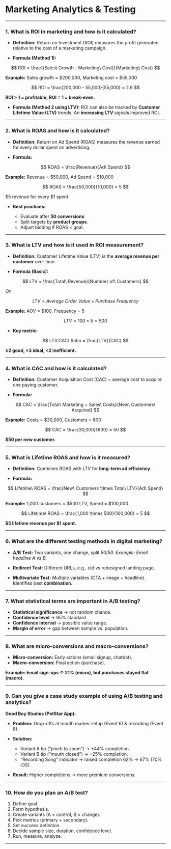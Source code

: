 # Marketing Analytics & Testing 

---

### **1. What is ROI in marketing and how is it calculated?**

* **Definition:** Return on Investment (ROI) measures the profit generated relative to the cost of a marketing campaign.

* **Formula (Method 1):**

$$
ROI = \frac{(Sales\ Growth - Marketing\ Cost)}{Marketing\ Cost}
$$

**Example:** Sales growth = $200,000, Marketing cost = $55,000

$$
ROI = \frac{200,000 - 55,000}{55,000} = 2.6
$$

**ROI > 1 = profitable; ROI = 1 = break-even.**

* **Formula (Method 2 using LTV):**
  ROI can also be tracked by **Customer Lifetime Value (LTV)** trends. An **increasing LTV** signals improved ROI.

---

### **2. What is ROAS and how is it calculated?**

* **Definition:** Return on Ad Spend (ROAS) measures the revenue earned for every dollar spent on advertising.

* **Formula:**

$$
ROAS = \frac{Revenue}{Ad\ Spend}
$$

**Example:** Revenue = $50,000, Ad Spend = $10,000

$$
ROAS = \frac{50,000}{10,000} = 5
$$

$5 revenue for every $1 spent.

* **Best practices:**

  * Evaluate after **50 conversions**.
  * Split targets by **product groups**.
  * Adjust bidding if ROAS < goal.

---

### **3. What is LTV and how is it used in ROI measurement?**

* **Definition:** Customer Lifetime Value (LTV) is the **average revenue per customer** over time.

* **Formula (Basic):**

$$
LTV = \frac{Total\ Revenue}{Number\ of\ Customers}
$$

*Or:*

$$
LTV = Average\ Order\ Value \times Purchase\ Frequency
$$

**Example:** AOV = $100, Frequency = 5

$$
LTV = 100 \times 5 = 500
$$

* **Key metric:**

$$
LTV:CAC\ Ratio = \frac{LTV}{CAC}
$$

**≥2 good, ≈3 ideal, <2 inefficient.**

---

### **4. What is CAC and how is it calculated?**

* **Definition:** Customer Acquisition Cost (CAC) = average cost to acquire one paying customer.

* **Formula:**

$$
CAC = \frac{Total\ Marketing + Sales\ Costs}{New\ Customers\ Acquired}
$$

**Example:** Costs = $30,000, Customers = 600

$$
CAC = \frac{30,000}{600} = 50
$$

**$50 per new customer.**

---

### **5. What is Lifetime ROAS and how is it measured?**

* **Definition:** Combines ROAS with LTV for **long-term ad efficiency**.

* **Formula:**

$$
Lifetime\ ROAS = \frac{New\ Customers \times Total\ LTV}{Ad\ Spend}
$$

**Example:** 1,000 customers × $500 LTV, Spend = $100,000

$$
Lifetime\ ROAS = \frac{1,000 \times 500}{100,000} = 5
$$

**$5 lifetime revenue per $1 spent.**

---

### **6. What are the different testing methods in digital marketing?**

* **A/B Test:** Two variants, one change, split 50/50.
  *Example: Email headline A vs B.*

* **Redirect Test:** Different URLs, e.g., old vs redesigned landing page.

* **Multivariate Test:** Multiple variables (CTA + image + headline). Identifies best **combination**.

---

### **7. What statistical terms are important in A/B testing?**

* **Statistical significance** → not random chance.
* **Confidence level** → 95% standard.
* **Confidence interval** → possible value range.
* **Margin of error** → gap between sample vs. population.

---

### **8. What are micro-conversions and macro-conversions?**

* **Micro-conversion:** Early actions (email signup, chatbot).
* **Macro-conversion:** Final action (purchase).

**Example: Email sign-ups ↑ 21% (micro), but purchases stayed flat (macro).**

---

### **9. Can you give a case study example of using A/B testing and analytics?**

**Good Boy Studios (PetStar App):**

* **Problem:** Drop-offs at mouth marker setup (Event 6) & recording (Event 8).
* **Solution:**

  * Variant A tip (“pinch to zoom”) → +44% completion.
  * Variant B tip (“mouth closed”) → +25% completion.
  * “Recording Song” indicator → raised completion 62% → 67% (70% iOS).
* **Result:** Higher completions → more premium conversions.

---

### **10. How do you plan an A/B test?**

1. Define goal.
2. Form hypothesis.
3. Create variants (A = control, B = change).
4. Pick metrics (primary + secondary).
5. Set success definition.
6. Decide sample size, duration, confidence level.
7. Run, measure, analyze.

---

